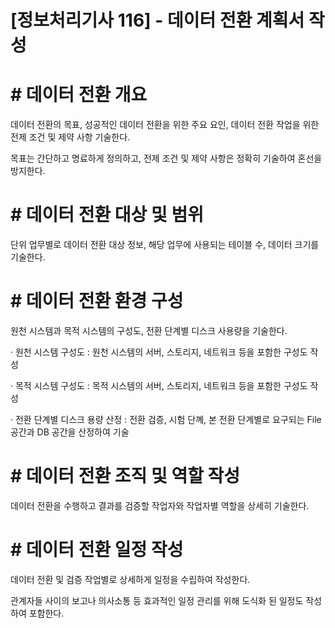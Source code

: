 

# [정보처리기사 116] - 데이터 전환 계획서 작성



# **# 데이터 전환 개요**

데이터 전환의 목표, 성공적인 데이터 전환을 위한 주요 요인, 데이터 전환 작업을 위한 전제 조건 및 제약 사항 기술한다.

목표는 간단하고 명료하게 정의하고, 전제 조건 및 제약 사항은 정확히 기술하여 혼선을 방지한다.



# **# 데이터 전환 대상 및 범위**

단위 업무별로 데이터 전환 대상 정보, 해당 업무에 사용되는 테이블 수, 데이터 크기를 기술한다.



# **# 데이터 전환 환경 구성**

원천 시스템과 목적 시스템의 구성도, 전환 단계별 디스크 사용량을 기술한다.



· 원천 시스템 구성도 : 원천 시스템의 서버, 스토리지, 네트워크 등을 포함한 구성도 작성

· 목적 시스템 구성도 : 목적 시스템의 서버, 스토리지, 네트워크 등을 포함한 구성도 작성

· 전환 단계별 디스크 용량 산정 : 전환 검증, 시험 단꼐, 본 전환 단계별로 요구되는 File 공간과 DB 공간을 산정하여 기술



# **# 데이터 전환 조직 및 역할 작성**

데이터 전환을 수행하고 결과를 검증할 작업자와 작업자별 역할을 상세히 기술한다.



# **# 데이터 전환 일정 작성**

데이터 전환 및 검증 작업별로 상세하게 일정을 수립하여 작성한다.

관계자들 사이의 보고나 의사소통 등 효과적인 일정 관리를 위해 도식화 된 일정도 작성하여 포함한다.